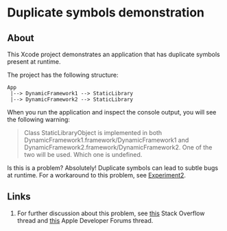 
# Duplicate symbols demonstration

## About

This Xcode project demonstrates an application that has duplicate symbols present at runtime.

The project has the following structure:

```none
App
 |--> DynamicFramework1 --> StaticLibrary
 |--> DynamicFramework2 --> StaticLibrary
```

When you run the application and inspect the console output, you will see the following warning:

> Class StaticLibraryObject is implemented in both DynamicFramework1.framework/DynamicFramework1 and DynamicFramework2.framework/DynamicFramework2.
> One of the two will be used. Which one is undefined.

Is this is a problem? Absolutely! Duplicate symbols can lead to subtle bugs at runtime. For a workaround to this problem, see [Experiment2][1].

## Links

1. For further discussion about this problem, see [this][2] Stack Overflow thread and [this][3] Apple Developer Forums thread.

[1]: ../Experiment2
[2]: https://stackoverflow.com/questions/77258815
[3]: https://developer.apple.com/forums/thread/741497
